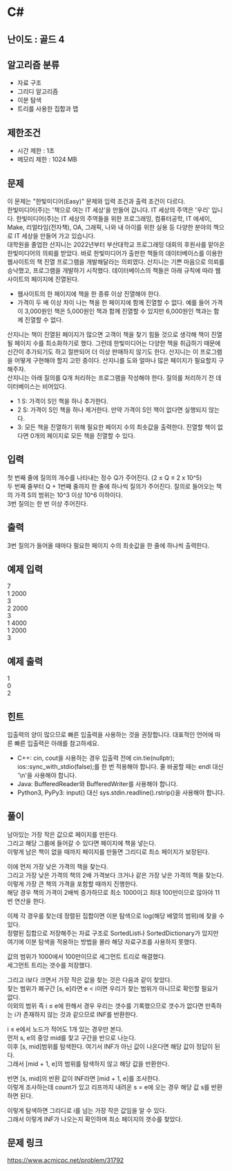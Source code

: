 # C#

## 난이도 : 골드 4

## 알고리즘 분류
  - 자료 구조
  - 그리디 알고리즘
  - 이분 탐색
  - 트리를 사용한 집합과 맵

## 제한조건
  - 시간 제한 : 1초
  - 메모리 제한 : 1024 MB

## 문제
이 문제는 "한빛미디어(Easy)" 문제와 입력 조건과 출력 조건이 다르다.<br/>
한빛미디어(주)는 '책으로 여는 IT 세상'을 만들어 갑니다. IT 세상의 주역은 '우리' 입니다. 한빛미디어(주)는 IT 세상의 주역들을 위한 프로그래밍, 컴퓨터공학, IT 에세이, Make, 리얼타임(전자책), OA, 그래픽, 나와 내 아이를 위한 실용 등 다양한 분야의 책으로 IT 세상을 만들어 가고 있습니다.<br/>
대학원을 졸업한 산지니는 2022년부터 부산대학교 프로그래밍 대회의 후원사를 맡아온 한빛미디어의 의뢰를 받았다. 바로 한빛미디어가 출판한 책들의 데이터베이스를 이용한 웹사이트의 책 진열 프로그램을 개발해달라는 의뢰였다. 산지니는 기쁜 마음으로 의뢰를 승낙했고, 프로그램을 개발하기 시작했다. 데이터베이스의 책들은 아래 규칙에 따라 웹사이트의 페이지에 진열된다.<br/>

  - 웹사이트의 한 페이지에 책을 한 종류 이상 진열해야 한다.
  - 가격이 두 배 이상 차이 나는 책을 한 페이지에 함께 진열할 수 없다. 예를 들어 가격이 3,000원인 책은 5,000원인 책과 함께 진열할 수 있지만 6,000원인 책과는 함께 진열할 수 없다.

산지니는 책이 진열된 페이지가 많으면 고객이 책을 찾기 힘들 것으로 생각해 책이 진열될 페이지 수를 최소화하기로 했다. 그런데 한빛미디어는 다양한 책을 취급하기 때문에 신간이 추가되기도 하고 절판되어 더 이상 판매하지 않기도 한다. 산지니는 이 프로그램을 어떻게 구현해야 할지 고민 중이다. 산지니를 도와 얼마나 많은 페이지가 필요할지 구해주자.<br/>
산지니는 아래 질의를 Q개 처리하는 프로그램을 작성해야 한다. 질의를 처리하기 전 데이터베이스는 비어있다.<br/>


  - 1 S: 가격이 S인 책을 하나 추가한다.
  - 2 S: 가격이 S인 책을 하나 제거한다. 만약 가격이 S인 책이 없다면 실행되지 않는다.
  - 3: 모든 책을 진열하기 위해 필요한 페이지 수의 최솟값을 출력한다. 진열할 책이 없다면 0개의 페이지로 모든 책을 진열할 수 있다.


## 입력
첫 번째 줄에 질의의 개수를 나타내는 정수 Q가 주어진다. (2 ≤ Q ≤ 2 x 10^5)<br/>
두 번째 줄부터 Q + 1번째 줄까지 한 줄에 하나씩 질의가 주어진다. 질의로 들어오는 책의 가격 S의 범위는 10^3 이상 10^6 이하이다.<br/>
3번 질의는 한 번 이상 주어진다.<br/>


## 출력
3번 질의가 들어올 때마다 필요한 페이지 수의 최솟값을 한 줄에 하나씩 출력한다.<br/>


## 예제 입력
7<br/>
1 2000<br/>
3<br/>
2 2000<br/>
3<br/>
1 4000<br/>
1 2000<br/>
3<br/>


## 예제 출력
1<br/>
0<br/>
2<br/>


## 힌트
입출력의 양이 많으므로 빠른 입출력을 사용하는 것을 권장합니다. 대표적인 언어에 따른 빠른 입출력은 아래를 참고하세요.<br/>

  - C++: cin, cout을 사용하는 경우 입출력 전에 cin.tie(nullptr); ios::sync_with_stdio(false);를 한 번 적용해야 합니다. 줄 바꿈할 때는 endl 대신 '\n'을 사용해야 합니다.
  - Java: BufferedReader와 BufferedWriter를 사용해야 합니다.
  - Python3, PyPy3: input() 대신 sys.stdin.readline().rstrip()을 사용해야 합니다.<br/>


## 풀이
남아있는 가장 작은 값으로 페이지를 만든다.<br/>
그리고 해당 그룹에 들어갈 수 있다면 페이지에 책을 넣는다.<br/>
이렇게 남은 책이 없을 때까지 페이지를 만들면 그리디로 최소 페이지가 보장된다.<br/>


이에 먼저 가장 낮은 가격의 책을 찾는다.<br/>
그리고 가장 낮은 가격의 책의 2배 가격보다 크거나 같은 가장 낮은 가격의 책을 찾는다.<br/>
이렇게 가장 큰 책의 가격을 포함할 때까지 진행한다.<br/>
해당 경우 책의 가격이 2배씩 증가하므로 최소 1000이고 최대 100만이므로 많아야 11번 연산을 한다.<br/>


이제 각 경우를 찾는데 정렬된 집합이면 이분 탐색으로 log(해당 배열의 범위)에 찾을 수 있다.<br/>
정렬된 집합으로 저장해주는 자료 구조로 SortedList나 SortedDictionary가 있지만 여기에 이분 탐색을 적용하는 방법을 몰라 해당 자료구조를 사용하지 못했다.<br/>


값의 범위가 1000에서 100만이므로 세그먼트 트리로 해결했다.<br/>
세그먼트 트리는 갯수를 저장했다.<br/>


그리고 i보다 크면서 가장 작은 값을 찾는 것은 다음과 같이 찾았다.<br/>
찾는 범위가 폐구간 [s, e]라면 e < i이면 우리가 찾는 범위가 아니므로 확인할 필요가 없다.<br/>
이외의 범위 즉 i ≤ e에 한해서 경우 우리는 갯수를 기록했으므로 갯수가 없다면 만족하는 i가 존재하지 않는 것과 같으므로 INF를 반환한다.<br/>


i ≤ e에서 노드가 적어도 1개 있는 경우만 본다.<br/>
먼저 s, e의 중앙 mid를 찾고 구간을 반으로 나눈다.<br/>
이후 [s, mid]범위를 탐색한다. 여기서 INF가 아닌 값이 나온다면 해당 값이 정답이 된다.<br/>
그래서 [mid + 1, e]의 범위를 탐색하지 않고 해당 값을 반환한다.<br/>


반면 [s, mid]의 반환 값이 INF라면 [mid + 1, e]를 조사한다.<br/>
이렇게 조사하는데 count가 있고 리프까지 내려온 s = e에 오는 경우 해당 값 s를 반환하면 된다.<br/>


이렇게 탐색하면 그리디로 i를 넘는 가장 작은 값임을 알 수 있다.<br/>
그래서 이렇게 INF가 나오는지 확인하며 최소 페이지의 갯수를 찾았다.<br/>


## 문제 링크
https://www.acmicpc.net/problem/31792